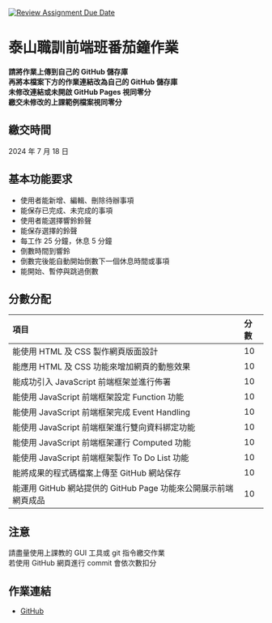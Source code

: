 [![Review Assignment Due Date](https://classroom.github.com/assets/deadline-readme-button-22041afd0340ce965d47ae6ef1cefeee28c7c493a6346c4f15d667ab976d596c.svg)](https://classroom.github.com/a/l0s0VH9y)
# 泰山職訓前端班番茄鐘作業

**請將作業上傳到自己的 GitHub 儲存庫**  
**再將本檔案下方的作業連結改為自己的 GitHub 儲存庫**  
**未修改連結或未開啟 GitHub Pages 視同零分**  
**繳交未修改的上課範例檔案視同零分**

## 繳交時間
2024 年 7 月 18 日

## 基本功能要求
- 使用者能新增、編輯、刪除待辦事項
- 能保存已完成、未完成的事項
- 使用者能選擇響鈴鈴聲
- 能保存選擇的鈴聲
- 每工作 25 分鐘，休息 5 分鐘
- 倒數時間到響鈴
- 倒數完後能自動開始倒數下一個休息時間或事項
- 能開始、暫停與跳過倒數

## 分數分配
|項⽬|分數|
|:---|:---|
|能使用 HTML 及 CSS 製作網頁版面設計|10|
|能應用 HTML 及 CSS 功能來增加網頁的動態效果|10|
|能成功引入 JavaScript 前端框架並進行佈署|10|
|能使用 JavaScript 前端框架設定 Function 功能|10|
|能使用 JavaScript 前端框架完成 Event Handling|10|
|能使用 JavaScript 前端框架進行雙向資料綁定功能|10|
|能使用 JavaScript 前端框架運行 Computed 功能|10|
|能使用 JavaScript 前端框架製作 To Do List 功能|10|
|能將成果的程式碼檔案上傳至 GitHub 網站保存|10|
|能運用 GitHub 網站提供的 GitHub Page 功能來公開展示前端網頁成品|10|

## 注意
請盡量使用上課教的 GUI 工具或 git 指令繳交作業  
若使用 GitHub 網頁進行 commit 會依次數扣分

## 作業連結
- [GitHub](https://github.com/skwpg6830/tomato.git)
